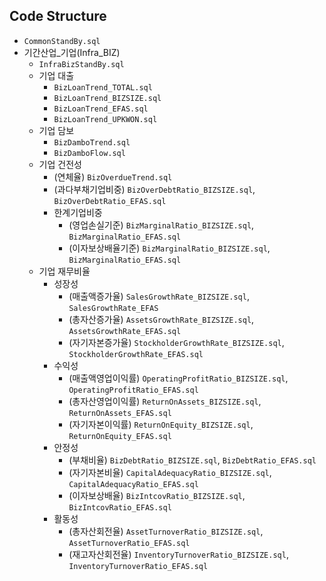 ## Code Structure
* `CommonStandBy.sql`
* 기간산업_기업(Infra_BIZ)
  - `InfraBizStandBy.sql`
  - 기업 대출
    + `BizLoanTrend_TOTAL.sql`
    + `BizLoanTrend_BIZSIZE.sql`
    + `BizLoanTrend_EFAS.sql`
    + `BizLoanTrend_UPKWON.sql`
  - 기업 담보
    + `BizDamboTrend.sql`
    + `BizDamboFlow.sql` 
  - 기업 건전성
    + (연체율) `BizOverdueTrend.sql`
    + (과다부채기업비중) `BizOverDebtRatio_BIZSIZE.sql`, `BizOverDebtRatio_EFAS.sql`
    + 한계기업비중
      + (영업손실기준) `BizMarginalRatio_BIZSIZE.sql`, `BizMarginalRatio_EFAS.sql`
      + (이자보상배율기준) `BizMarginalRatio_BIZSIZE.sql`, `BizMarginalRatio_EFAS.sql`
  - 기업 재무비율
    + 성장성
      + (매출액증가율) `SalesGrowthRate_BIZSIZE.sql`, `SalesGrowthRate_EFAS`
      + (총자산증가율) `AssetsGrowthRate_BIZSIZE.sql`, `AssetsGrowthRate_EFAS.sql`
      + (자기자본증가율) `StockholderGrowthRate_BIZSIZE.sql`, `StockholderGrowthRate_EFAS.sql`
    + 수익성
      + (매출액영업이익률) `OperatingProfitRatio_BIZSIZE.sql`, `OperatingProfitRatio_EFAS.sql`
      + (총자산영업이익률) `ReturnOnAssets_BIZSIZE.sql`, `ReturnOnAssets_EFAS.sql`
      + (자기자본이익률) `ReturnOnEquity_BIZSIZE.sql`, `ReturnOnEquity_EFAS.sql`
    + 안정성
      + (부채비율) `BizDebtRatio_BIZSIZE.sql`, `BizDebtRatio_EFAS.sql`
      + (자기자본비율) `CapitalAdequacyRatio_BIZSIZE.sql`, `CapitalAdequacyRatio_EFAS.sql`
      + (이자보상배율) `BizIntcovRatio_BIZSIZE.sql`, `BizIntcovRatio_EFAS.sql`
    + 활동성
      + (총자산회전율) `AssetTurnoverRatio_BIZSIZE.sql`, `AssetTurnoverRatio_EFAS.sql`
      + (재고자산회전율) `InventoryTurnoverRatio_BIZSIZE.sql`, `InventoryTurnoverRatio_EFAS.sql`

